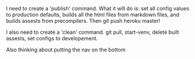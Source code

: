 I need to create a 'publish' command. What it will do is: set all config values to production defaults, builds all the html files from markdown files, and builds assests from precompilers. Then git push heroku master!

I also need to create a 'clean' command. git pull, start-venv, delete built assests, set configs to developement.

Also thinking about putting the nav on the bottom